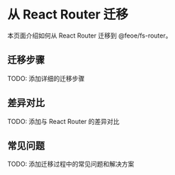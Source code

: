# 从 React Router 迁移

本页面介绍如何从 React Router 迁移到 @feoe/fs-router。

## 迁移步骤

TODO: 添加详细的迁移步骤

## 差异对比

TODO: 添加与 React Router 的差异对比

## 常见问题

TODO: 添加迁移过程中的常见问题和解决方案